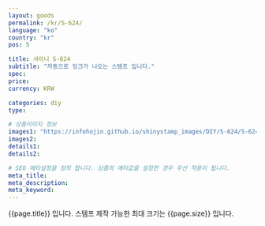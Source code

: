 ```yaml
---
layout: goods
permalink: /kr/S-624/
language: "ko"
country: "kr"
pos: 5

title: 샤이니 S-624
subtitle: "자동으로 잉크가 나오는 스템프 입니다."
spec: 
price: 
currency: KRW

categories: diy
type: 

# 상품이미지 정보
images1: "https://infohojin.github.io/shinystamp_images/DIY/S-624/S-624_1.jpg"
images2:
details1:
details2:    

# SEO 메타설정을 정의 합니다. 상품의 메타값을 설정한 경우 우선 적용이 됩니다.
meta_title: 
meta_description:
meta_keyword:
---
```


{{page.title}} 입니다. 스템프 제작 가능한 최대 크기는 {{page.size}} 입니다.